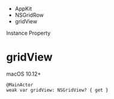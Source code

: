 

- AppKit
- NSGridRow
-  gridView 

Instance Property

# gridView

macOS 10.12+

``` source
@MainActor
weak var gridView: NSGridView? { get }
```

